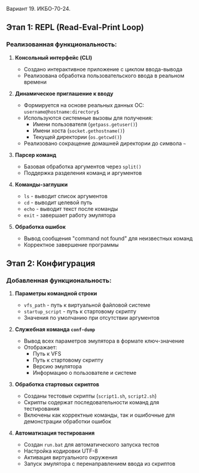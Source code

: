 Вариант 19. ИКБО-70-24.

## Этап 1: REPL (Read-Eval-Print Loop)

### Реализованная функциональность:

1. **Консольный интерфейс (CLI)**
   - Создано интерактивное приложение с циклом ввода-вывода
   - Реализована обработка пользовательского ввода в реальном времени

2. **Динамическое приглашение к вводу**
   - Формируется на основе реальных данных ОС: `username@hostname:directory$`
   - Используются системные вызовы для получения:
     - Имени пользователя (`getpass.getuser()`)
     - Имени хоста (`socket.gethostname()`)
     - Текущей директории (`os.getcwd()`)
   - Реализовано сокращение домашней директории до символа `~`

3. **Парсер команд**
   - Базовая обработка аргументов через `split()`
   - Поддержка разделения команд и аргументов

4. **Команды-заглушки**
   - `ls` - выводит список аргументов
   - `cd` - выводит целевой путь
   - `echo` - выводит текст после команды
   - `exit` - завершает работу эмулятора

5. **Обработка ошибок**
   - Вывод сообщения "command not found" для неизвестных команд
   - Корректное завершение программы

## Этап 2: Конфигурация

### Добавленная функциональность:

1. **Параметры командной строки**
   - `vfs_path` - путь к виртуальной файловой системе
   - `startup_script` - путь к стартовому скрипту
   - Значения по умолчанию при отсутствии аргументов

2. **Служебная команда `conf-dump`**
   - Вывод всех параметров эмулятора в формате ключ-значение
   - Отображает:
     - Путь к VFS
     - Путь к стартовому скрипту
     - Версию эмулятора
     - Информацию о пользователе и системе

3. **Обработка стартовых скриптов**
   - Созданы тестовые скрипты (`script1.sh`, `script2.sh`)
   - Скрипты содержат последовательности команд для тестирования
   - Включены как корректные команды, так и ошибочные для демонстрации обработки ошибок

4. **Автоматизация тестирования**
   - Создан `run.bat` для автоматического запуска тестов
   - Настройка кодировки UTF-8
   - Активация виртуального окружения
   - Запуск эмулятора с перенаправлением ввода из скриптов
